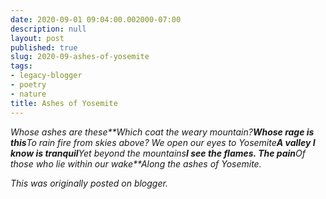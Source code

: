 ```yaml
---
date: 2020-09-01 09:04:00.002000-07:00
description: null
layout: post
published: true
slug: 2020-09-ashes-of-yosemite
tags:
- legacy-blogger
- poetry
- nature
title: Ashes of Yosemite
---
```



*Whose ashes are these**Which coat the weary mountain?**Whose rage is this**To rain fire from skies above?* *We open our eyes to Yosemite**A valley I know is tranquil**Yet beyond the mountains**I see the flames. The pain**Of those who lie within our wake**Along the ashes of Yosemite.*

*This was originally posted on blogger.*
